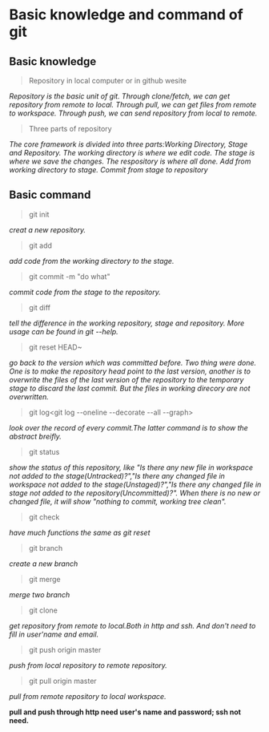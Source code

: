 # Basic knowledge and command of git
## Basic knowledge
> Repository in local computer or in github wesite

  *Repository is the basic unit of git. Through clone/fetch, we can get repository from remote to local. Through pull, we can get files from remote to workspace. Through push, we can send repository from local to remote.*

> Three parts of repository

  *The core framework is divided into three parts:Working Directory, Stage and Repository. The working directory is where we edit code. The stage is where we save the changes. The respository is where all done. Add from working directory to stage. Commit from stage to repository*

## Basic command
> git init

*creat a new repository.*

> git add

*add code from the working directory to the stage.*

> git commit -m "do what"

*commit code from the stage to the repository.*

> git diff

*tell the difference in the working repository, stage and repository. More usage can be found in git --help.*

> git reset HEAD~

*go back to the version which was committed before. Two thing were done. One is to make the repository head point to the last version, another is to overwrite the files of the last version of the repository to the temporary stage to discard the last commit.
But the files in working direcory are not overwritten.*

> git log<git log --oneline --decorate --all --graph>

*look over the record of every commit.The latter command is to show the abstract breifly.*

> git status

*show the status of this repository, like "Is there any new file in workspace not added to the stage(Untracked)?","Is there any changed file in workspace not added to the stage(Unstaged)?","Is there any changed file in stage not added to the repository(Uncommitted)?". When there is no new or changed file, it will show "nothing to commit, working tree clean".*

> git check

*have much functions the same as git reset*

> git branch

*create a new branch*

> git merge

*merge two branch*

> git clone

*get repository from remote to local.Both in http and ssh. And don't need to fill in user'name and email.*

> git push origin master

*push from local repository to remote repository.*


> git pull origin master

*pull from remote repository to local workspace.*

**pull and push through http need user's name and  password; ssh not need.**